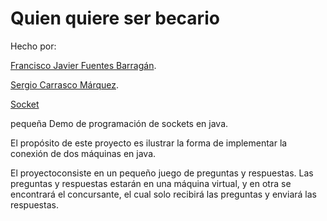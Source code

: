 # Quien quiere ser becario
Hecho por:

[Francisco Javier Fuentes Barragán](https://github.com/11Afro11).

[Sergio Carrasco Márquez](https://github.com/scmarquez).

[Socket](https://www.programarya.com/Cursos/Java-Avanzado/Sockets)




pequeña Demo de programación de sockets en java.

El propósito de este proyecto es ilustrar la forma de implementar la conexión de dos máquinas en java.

El proyectoconsiste en un pequeño juego de preguntas y respuestas. Las preguntas y respuestas estarán en una máquina virtual, y en otra se encontrará el concursante, el cual solo recibirá las preguntas y enviará las respuestas.
